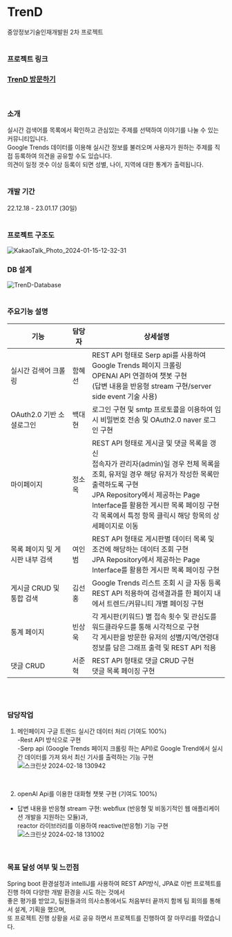 # TrenD
중앙정보기술인재개발원 2차 프로젝트
<br><br>

### 프로젝트 링크
### [TrenD 방문하기](http://15.164.220.232/)
<br>

### 소개
실시간 검색어를 목록에서 확인하고 관심있는 주제를 선택하여 이야기를 나눌 수 있는 커뮤니티입니다.  
Google Trends 데이터를 이용해 실시간 정보를 불러오며 사용자가 원하는 주제를 직접 등록하여 의견을 공유할 수도 있습니다.  
의견이 일정 갯수 이상 등록이 되면 성별, 나이, 지역에 대한 통계가 출력됩니다.<br><br>

### 개발 기간
22.12.18 - 23.01.17 (30일)<br><br>

### 프로젝트 구조도
<img width="max" alt="KakaoTalk_Photo_2024-01-15-12-32-31" src="https://github.com/Meimeidays/trenD/assets/55777781/89bb7582-c0da-422b-a557-fa3f12473500">

### DB 설계
![TrenD-Database](https://github.com/JunHyeokSeo/trenD/assets/55777781/d6d4da99-90f7-4e04-88e0-f8dcd3d51233)
<br><br>

### 주요기능 설명
| 기능 | 담당자 | 상세설명 |
| --- | --- | --- |
| 실시간 검색어 크롤링 | 함혜선| REST API 형태로 Serp api를 사용하여 Google Trends 페이지 크롤링 </br> OPENAI API 연결하여 챗봇 구현</br>(답변 내용을 반응형 stream 구현/server side event 기술 사용)  |
| OAuth2.0 기반 소셜로그인 | 백대현 |  로그인 구현 및 smtp 프로토콜을 이용하여 임시 비밀번호 전송 및 OAuth2.0 naver 로그인 구현|
| 마이페이지 | 정소옥 | REST API 형태로 게시글 및 댓글 목록을 갱신<br> 접속자가 관리자(admin)일 경우 전체 목록을 조회, 유저일 경우 해당 유저가 작성한 목록만 출력하도록 구현<br> JPA Repository에서 제공하는 Page Interface를 활용한 게시판 목록 페이징 구현<br> 각 목록에서 특정 항목 클릭시 해당 항목의 상세페이지로 이동 |
| 목록 페이지 및 게시판 내부 검색 &nbsp;&nbsp;&nbsp;| 여인범 &nbsp;&nbsp;| REST API 형태로 게시판별 데이터 목록 및 조건에 해당하는 데이터 조회 구현</br>JPA Repository에서 제공하는 Page Interface를 활용한 게시판 목록 페이징 구현 |
| 게시글 CRUD 및 통합 검색 | 김선홍 | Google Trends 리스트 조회 시 글 자동 등록</br>REST API 적용하여 검색결과를 한 페이지 내에서 트렌드/커뮤니티 개별 페이징 구현 |
| 통계 페이지 | 빈상욱 | 각 게시판(키워드) 별 접속 횟수 및 관심도를 워드클라우드를 통해 시각적으로 구현<br>각 게시판을 방문한 유저의 성별/지역/연령대 정보를 담은 그래프 출력 및 REST API 적용
| 댓글 CRUD | 서준혁 | REST API 형태로 댓글 CRUD 구현</br>댓글 목록 페이징 구현|
<br><br>

### 담당작업
1. 메인페이지 구글 트렌드 실시간 데이터 처리 (기여도 100%)<br>
-Rest API 방식으로 구현<br>
-Serp api (Google Trends 페이지 크롤링 하는 API)로 Google Trend에서 실시간 데이터를 가져 와서 최신 기사를 출력하는 기능 구현<br>
![스크린샷 2024-02-18 130942](https://github.com/hhenyy/trenD/assets/141230104/8873b16e-d1c6-4065-9277-496c96ef0d8c)
<br>

2. openAI Api를 이용한 대화형 챗봇 구현 (기여도 100%)<br>
- 답변 내용을 반응형 stream 구현: webflux (반응형 및 비동기적인 웹 애플리케이션 개발을 지원하는 모듈)과, <br>
 reactor 라이브러리를 이용하여 reactive(반응형) 기능 구현<br>
![스크린샷 2024-02-18 131002](https://github.com/hhenyy/trenD/assets/141230104/9d7fd008-1fda-41e2-815f-c2c8c0d6ee26)


<br>

### 목표 달성 여부 및 느낀점 
Spring boot 환경설정과 intelliJ를 사용하여 REST API방식, JPA로 이번 프로젝트를 진행 하여 다양한 개발 환경을 시도 하는 것에서 <br>
좋은 평가를 받았고, 팀원들과의 의사소통에서도 처음부터 끝까지 함께 팀 회의를 통해서 설계, 기획을 했으며, <br>
또 프로젝트 진행 상황을 서로 공유 하면서 프로젝트를 진행하여 잘 마무리를 하였습니다.
